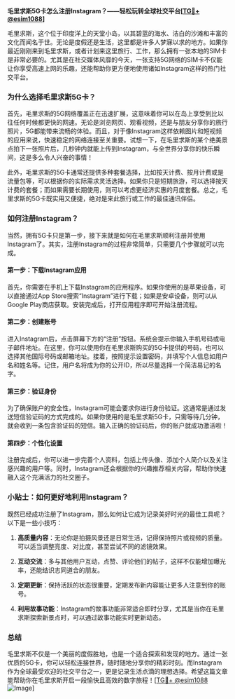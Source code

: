 **毛里求斯5G卡怎么注册Instagram？——轻松玩转全球社交平台[[TG💪+ @esim1088](https://t.me/s/esim1088)]**

毛里求斯，这个位于印度洋上的天堂小岛，以其碧蓝的海水、洁白的沙滩和丰富的文化而闻名于世。无论是度假还是生活，这里都是许多人梦寐以求的地方。如果你最近刚刚来到毛里求斯，或者计划来这里旅行、工作，那么拥有一张本地的SIM卡是非常必要的。尤其是在社交媒体风靡的今天，一张支持5G网络的SIM卡不仅能让你享受高速上网的乐趣，还能帮助你更方便地使用诸如Instagram这样的热门社交平台。

### 为什么选择毛里求斯5G卡？

首先，毛里求斯的5G网络覆盖正在迅速扩展，这意味着你可以在岛上享受到比以往任何时候都更快的网速。无论是浏览网页、观看视频，还是与朋友分享你的旅行照片，5G都能带来流畅的体验。而且，对于像Instagram这样依赖图片和短视频的应用来说，快速稳定的网络连接至关重要。试想一下，在毛里求斯的某个绝美景点拍下一张照片后，几秒钟内就能上传到Instagram，与全世界分享你的快乐瞬间，这是多么令人兴奋的事情！

此外，毛里求斯的5G卡通常还提供多种套餐选择，比如按天计费、按月计费或是流量包等，可以根据你的实际需求灵活选择。如果你只是短期旅游，可以选择按天计费的套餐；而如果需要长期使用，则可以考虑更经济实惠的月度套餐。总之，毛里求斯的5G卡既实用又便捷，绝对是来此旅行或工作的最佳通讯伴侣。

### 如何注册Instagram？

当然，拥有5G卡只是第一步，接下来就是如何在毛里求斯顺利注册并使用Instagram了。其实，注册Instagram的过程非常简单，只需要几个步骤就可以完成。

#### 第一步：下载Instagram应用

首先，你需要在手机上下载Instagram的应用程序。如果你使用的是苹果设备，可以直接通过App Store搜索“Instagram”进行下载；如果是安卓设备，则可以从Google Play商店获取。安装完成后，打开应用程序即可开始注册流程。

#### 第二步：创建账号

进入Instagram后，点击屏幕下方的“注册”按钮。系统会提示你输入手机号码或电子邮件地址。在这里，你可以使用你在毛里求斯购买的5G卡提供的号码，也可以选择其他国际号码或邮箱地址。接着，按照提示设置密码，并填写个人信息如用户名和姓名等。记住，用户名将成为你的公开ID，所以尽量选择一个简洁易记的名字。

#### 第三步：验证身份

为了确保账户的安全性，Instagram可能会要求你进行身份验证。这通常是通过发送短信验证码的方式完成的。如果你使用的是毛里求斯5G卡，只需等待几分钟，就会收到一条包含验证码的短信。输入正确的验证码后，你的账户就成功激活啦！

#### 第四步：个性化设置

注册完成后，你可以进一步完善个人资料，包括上传头像、添加个人简介以及关注感兴趣的用户等。同时，Instagram还会根据你的兴趣推荐相关内容，帮助你快速融入这个充满活力的社交圈子。

### 小贴士：如何更好地利用Instagram？

既然已经成功注册了Instagram，那么如何让它成为记录美好时光的最佳工具呢？以下是一些小技巧：

1. **高质量内容**：无论你是拍摄风景还是日常生活，记得保持照片或视频的质量。可以适当调整亮度、对比度，甚至尝试不同的滤镜效果。
   
2. **互动交流**：多与其他用户互动，点赞、评论他们的帖子，这样不仅能增加曝光率，还能结识志同道合的朋友。
   
3. **定期更新**：保持活跃的状态很重要，定期发布新内容能让更多人注意到你的账号。
   
4. **利用故事功能**：Instagram的故事功能非常适合即时分享，尤其是当你在毛里求斯探索新景点时，可以通过故事功能实时更新动态。

### 总结

毛里求斯不仅是一个美丽的度假胜地，也是一个适合探索和发现的地方。通过一张优质的5G卡，你可以轻松连接世界，随时随地分享你的精彩时刻。而Instagram作为全球最受欢迎的社交平台之一，更是记录生活点滴的理想选择。希望这篇文章能帮助你在毛里求斯开启一段愉快且高效的数字旅程！[[TG💪+ @esim1088](https://t.me/s/esim1088) ![Image](https://i.postimg.cc/4NQfJmqS/Snipaste-2025-05-13-00-14-12.png)]